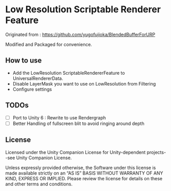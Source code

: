 # Low Resolution Scriptable Renderer Feature
Originated from : https://github.com/yugofujioka/BlendedBufferForURP

Modified and Packaged for convenience.

## How to use
- Add the LowResolution ScriptableRendererFeature to UniversalRendererData.
- Disable LayerMask you want to use on LowResolution from Filtering
- Configure settings

## TODOs

- [ ] Port to Unity 6 : Rewrite to use Rendergraph
- [ ] Better Handling of fullscreen blit to avoid ringing around depth

## License
Licensed under the Unity Companion License for Unity-dependent projects--see Unity Companion License.

Unless expressly provided otherwise, the Software under this license is made available strictly on an “AS IS” BASIS WITHOUT WARRANTY OF ANY KIND, EXPRESS OR IMPLIED. Please review the license for details on these and other terms and conditions.
